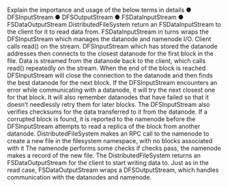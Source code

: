  Explain the importance and usage of the below terms in details
● DFSInputStream
● DFSOutputStream
● FSDataInputStream
● FSDataOutputStream
DistributedFileSystem return an FSDataInputStream to the client for it to read data from. FSDataInputStream in turns wraps the DFSInputStream which manages the datanode and namenode I/O. Client calls read() on the stream. DFSInputStream which has stored the datanode addresses then connects to the closest datanode for the first block in the file. Data is streamed from the datanode back to the client, which calls read() repeatedly on the stream. When the end of the block is reached DFSInputStream will close the connection to the datanode and then finds the best datanode for the next block. If the DFSInputStream encounters an error while communicating with a datanode, it will try the next closest one for that block. It will also remember datanodes that have failed so that it doesn’t needlessly retry them for later blocks. The DFSInputStream also verifies checksums for the data transferred to it from the datanode. If a corrupted block is found, it is reported to the namenode before the DFSInputStream attempts to read a replica of the block from another datanode.
DistributedFileSystem makes an RPC call to the namenode to create a new file in the filesystem namespace, with no blocks associated with it The namenode performs some checks if checks pass, the namenode makes a record of the new file. The DistributedFileSystem returns an FSDataOutputStream for the client to start writing data to. Just as in the read case, FSDataOutputStream wraps a DFSOutputStream, which handles communication with the datanodes and namenode.
